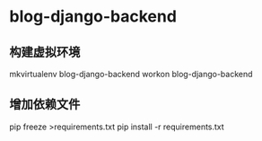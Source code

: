 # blog-django-backend

## 构建虚拟环境
mkvirtualenv blog-django-backend
workon blog-django-backend

## 增加依赖文件
pip freeze >requirements.txt
pip install -r requirements.txt